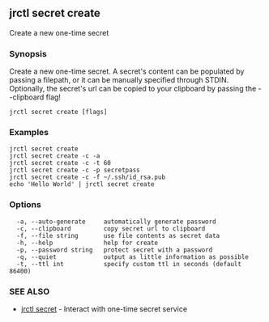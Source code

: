 ## jrctl secret create

Create a new one-time secret

### Synopsis

Create a new one-time secret. A secret's content can be populated by passing a
filepath, or it can be manually specified through STDIN. Optionally, the
secret's url can be copied to your clipboard by passing the --clipboard flag!

```
jrctl secret create [flags]
```

### Examples

```
jrctl secret create
jrctl secret create -c -a
jrctl secret create -c -t 60
jrctl secret create -c -p secretpass
jrctl secret create -c -f ~/.ssh/id_rsa.pub
echo 'Hello World' | jrctl secret create
```

### Options

```
  -a, --auto-generate     automatically generate password
  -c, --clipboard         copy secret url to clipboard
  -f, --file string       use file contents as secret data
  -h, --help              help for create
  -p, --password string   protect secret with a password
  -q, --quiet             output as little information as possible
  -t, --ttl int           specify custom ttl in seconds (default 86400)
```

### SEE ALSO

* [jrctl secret](jrctl_secret.md)	 - Interact with one-time secret service

